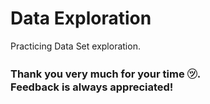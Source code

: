 # Data Exploration
Practicing Data Set exploration.

### Thank you very much for your time ㋡. <br>Feedback is always appreciated!
